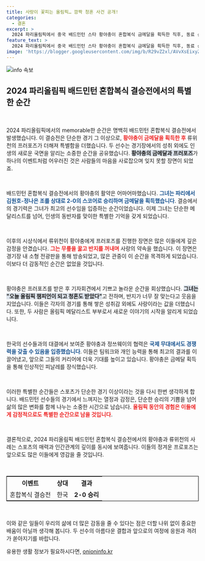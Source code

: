 ```yaml
---
title: 사랑이 꽃피는 올림픽… 깜짝 청혼 사건 공개!
categories:
  - 결혼
excerpt: >
  2024 파리올림픽에서 중국 배드민턴 스타 황야충이 혼합복식 금메달을 획득한 직후, 동료 선수 류유첸의 깜짝 프러포즈로 감동의 순간을 맞이했다! 전광판에 부모의 영상통화까지 등장하며, 그들의 사랑이 더욱 빛났다.
feature_text: >
  2024 파리올림픽에서 중국 배드민턴 스타 황야충이 혼합복식 금메달을 획득한 직후, 동료 선수 류유첸의 깜짝 프러포즈로 감동의 순간을 맞이했다! 전광판에 부모의 영상통화까지 등장하며, 그들의 사랑이 더욱 빛났다.
image: 'https://blogger.googleusercontent.com/img/b/R29vZ2xl/AVvXsEixyZcFfHzMRdzZMjFBmAUKJYCLCGyLL1o632UiGVXcaFdKo_bkvkuCioo0uUKlGfBVcT3P84aROyZIXSBEx3Aw5nCQ3pTgDom1WDC4m8eifvWiAmWEEVb4x6G_l8C0QH225ldMjyaFvpxGEBGNO37VmDTDMHGhJPq73UglMfDca1-0aw/s1600/blogspot.png'
---
```


<p><img src="https://blogger.googleusercontent.com/img/b/R29vZ2xl/AVvXsEixyZcFfHzMRdzZMjFBmAUKJYCLCGyLL1o632UiGVXcaFdKo_bkvkuCioo0uUKlGfBVcT3P84aROyZIXSBEx3Aw5nCQ3pTgDom1WDC4m8eifvWiAmWEEVb4x6G_l8C0QH225ldMjyaFvpxGEBGNO37VmDTDMHGhJPq73UglMfDca1-0aw/s1600/blogspot.png" alt="info 속보" /></p>

<h2 data-ke-size="size26">2024 파리올림픽 배드민턴 혼합복식 결승전에서의 특별한 순간</h2>

<p data-ke-size="size16">&nbsp;</p>

<p>2024 파리올림픽에서의 memorable한 순간은 명백히 배드민턴 혼합복식 결승전에서 발생했습니다. 이 결승전은 단순한 경기 그 이상으로, <b><span style="color: #ee2323;">황야충이 금메달을 획득한 후</span></b> 류위천의 프러포즈가 더해져 특별함을 더했습니다. 두 선수는 경기장에서의 성취 외에도 인생의 새로운 국면을 알리는 소중한 순간을 공유했습니다. <b><span style="background-color: #21538527;">황야충의 금메달과 프러포즈</span></b>가 하나의 이벤트처럼 어우러진 것은 사람들의 마음을 사로잡으며 잊지 못할 장면이 되었죠. </p>

<p data-ke-size="size16">&nbsp;</p>

<p>배드민턴 혼합복식 결승전에서의 황야충의 활약은 어마어마했습니다. <b><span style="color: #1a5490;">그녀는 파리에서 김원호-정나은 조를 상대로 2-0의 스코어로 승리하며 금메달을 획득했습니다</span></b>. 결승에서의 경기력은 그녀가 최고의 선수임을 입증하는 순간이었습니다. 이제 그녀는 단순한 메달리스트를 넘어, 인생의 동반자를 맞이한 특별한 기억을 갖게 되었습니다.</p>

<p data-ke-size="size16">&nbsp;</p>

<p>이후의 시상식에서 류위천이 황야충에게 프러포즈를 진행한 장면은 많은 이들에게 깊은 감정을 안겼습니다. <b><span style="color: #ee2323;">그는 무릎을 꿇고 반지를 꺼내며</span></b> 사랑의 약속을 했습니다. 이 장면은 경기장 내 소형 전광판을 통해 방송되었고, 많은 관중이 이 순간을 목격하게 되었습니다. 이보다 더 감동적인 순간은 없었을 것입니다.</p>

<p data-ke-size="size16">&nbsp;</p>

<p>황야충은 프러포즈를 받은 후 기자회견에서 기쁘고 놀라운 순간을 회상했습니다. <b><span style="background-color: #21538527;">그녀는 "오늘 올림픽 챔피언이 되고 청혼도 받았다"</span></b>고 전하며, 반지가 너무 잘 맞는다고 웃음을 지었습니다. 이들은 각자의 경기를 통해 쌓은 성취감 외에도 사랑이라는 값을 더했습니다. 또한, 두 사람은 올림픽 메달리스트 부부로서 새로운 이야기의 시작을 알리게 되었습니다.</p>

<p data-ke-size="size16">&nbsp;</p>

<p>한국의 선수들과의 대결에서 보여준 황야충과 정쓰웨이의 협력은 <b><span style="color: #1a5490;">국제 무대에서도 경쟁력을 갖출 수 있음을 입증했습니다</span></b>. 이들은 팀워크와 개인 능력을 통해 최고의 결과를 이끌어냈고, 앞으로 그들의 커리어에 더욱 기대를 높이고 있습니다. 황야충은 금메달 획득을 통해 인상적인 피날레를 장식했습니다.</p>

<p data-ke-size="size16">&nbsp;</p>

<p>이러한 특별한 순간들은 스포츠가 단순한 경기 이상이라는 것을 다시 한번 생각하게 합니다. 배드민턴 선수들의 경기에서 느껴지는 열정과 감정은, 단순한 승리의 기쁨을 넘어 삶의 많은 변화를 함께 나누는 소중한 시간으로 남습니다. <b><span style="color: #ee2323;">올림픽 동안의 경험은 이들에게 감정적으로도 특별한 순간으로 남을 것입니다</span></b>. </p>

<p data-ke-size="size16">&nbsp;</p>

<p>결론적으로, 2024 파리올림픽 배드민턴 혼합복식 결승전에서의 황야충과 류위천의 사례는 스포츠의 매력과 인간관계의 깊이를 동시에 보여줍니다. 이들의 정겨운 프로포즈는 앞으로도 많은 이들에게 영감을 줄 것입니다. </p>

<p data-ke-size="size16">&nbsp;</p>

<table style="width:100%; border: 1px solid #000;">
  <tr>
    <th style="text-align: center;">이벤트</th>
    <th style="text-align: center;">상대</th>
    <th style="text-align: center;">결과</th>
  </tr>
  <tr>
    <td style="text-align: center;">혼합복식 결승전</td>
    <td style="text-align: center;">한국</td>
    <td style="text-align: center;"><b>2-0 승리</b></td>
  </tr>
</table>

<p data-ke-size="size16">&nbsp;</p> 

<p>이와 같은 일들이 우리의 삶에 더 많은 감동을 줄 수 있다는 점은 더할 나위 없이 중요한 배움이 아닐까 생각해 봅니다. 두 선수의 아름다운 결합과 앞으로의 여정에 응원과 격려가 쏟아지기를 바랍니다.</p>
유용한 생활 정보가 필요하시다면, <a href="https://onioninfo.kr" rel="dofollow">onioninfo.kr</a>


